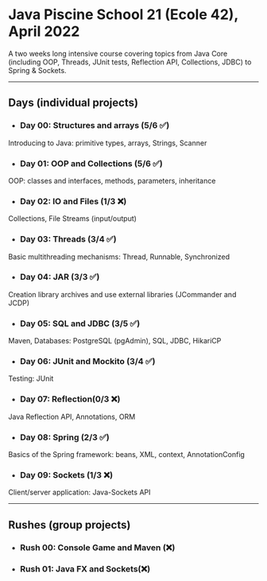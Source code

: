 
# Java Piscine School 21 (Ecole 42), April 2022

A two weeks long intensive course covering topics from Java Core (including OOP, Threads, JUnit tests, Reflection API, Collections, JDBC) to Spring & Sockets.

---
## Days (individual projects)
* ### Day 00: Structures and arrays (5/6 ✅)
Introducing to Java: primitive types, arrays, Strings, Scanner
* ### Day 01: OOP and Collections (5/6 ✅)
OOP: classes and interfaces, methods, parameters, inheritance
* ### Day 02: IO and Files (1/3 ❌)
Collections, File Streams (input/output)
* ### Day 03: Threads (3/4 ✅)
Basic multithreading mechanisms: Thread, Runnable, Synchronized
* ### Day 04: JAR (3/3 ✅)
Creation library archives and use external libraries (JCommander and JCDP)
* ### Day 05: SQL and JDBC (3/5 ✅)
Maven, Databases: PostgreSQL (pgAdmin), SQL, JDBC, HikariCP
* ### Day 06: JUnit and Mockito (3/4 ✅)
Testing: JUnit
* ### Day 07: Reflection(0/3 ❌)
Java Reflection API, Annotations, ORM
* ### Day 08: Spring (2/3 ✅)
Basics of the Spring framework: beans, XML, context, AnnotationConfig
* ### Day 09: Sockets (1/3 ❌)
Client/server application: Java-Sockets API

---
## Rushes (group projects) 
* ### Rush 00: Console Game and Maven (❌)
* ### Rush 01: Java FX and Sockets(❌)

